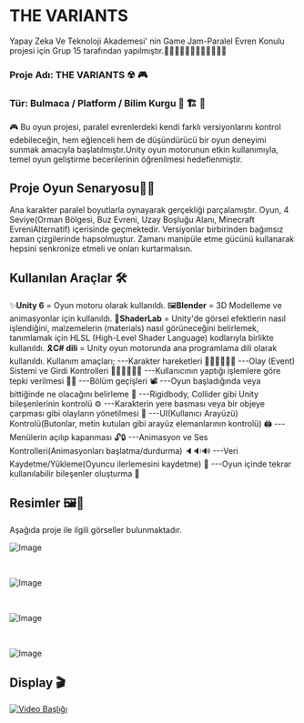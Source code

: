 # THE VARIANTS

Yapay Zeka Ve Teknoloji Akademesi' nin Game Jam-Paralel Evren Konulu projesi için Grup 15 tarafından yapılmıştır.👩🏻‍💻👨🏻‍💻👨🏻‍🎨👩🏻‍🎨

### Proje Adı: THE VARIANTS ☢ 🎮
### Tür: Bulmaca / Platform / Bilim Kurgu 🧩 🏗 💊


🎮 Bu oyun projesi, paralel evrenlerdeki kendi farklı versiyonlarını kontrol edebileceğin, hem eğlenceli hem de düşündürücü bir oyun deneyimi sunmak amacıyla başlatılmıştır.Unity oyun motorunun etkin kullanımıyla, temel oyun geliştirme becerilerinin öğrenilmesi hedeflenmiştir. 

## Proje Oyun Senaryosu✍🏻

Ana karakter paralel boyutlarla oynayarak gerçekliği parçalamıştır. Oyun, 4 Seviye(Orman Bölgesi, Buz Evreni, Uzay Boşluğu Alanı, Minecraft EvreniAlternatif) içerisinde geçmektedir. Versiyonlar birbirinden bağımsız zaman çizgilerinde hapsolmuştur. Zamanı manipüle etme gücünü kullanarak hepsini senkronize etmeli ve onları kurtarmalısın.

## Kullanılan Araçlar 🛠

✨**Unity 6** = Oyun motoru olarak kullanıldı.
🖼**Blender** = 3D Modelleme ve animasyonlar için kullanıldı.
🎨**ShaderLab** = Unity'de görsel efektlerin nasıl işlendiğini, malzemelerin (materials) nasıl görüneceğini belirlemek, tanımlamak için HLSL (High-Level Shader Language) kodlarıyla birlikte kullanıldı.
🎗**C# dili** =  Unity oyun motorunda ana programlama dili olarak kullanıldı. Kullanım amaçları;
---Karakter hareketleri 🏃🏻‍♂️🏃🏻‍♀️
---Olay (Event) Sistemi ve Girdi Kontrolleri 🤹🏻‍♀️🤹🏻‍♂️
---Kullanıcının yaptığı işlemlere göre tepki verilmesi 📲📴
---Bölüm geçişleri 📽
---Oyun başladığında veya bittiğinde ne olacağını belirleme 📸
---Rigidbody, Collider gibi Unity bileşenlerinin kontrolü ⚙
---Karakterin yere basması veya bir objeye çarpması gibi olayların yönetilmesi 🎎
---UI(Kullanıcı Arayüzü) Kontrolü(Butonlar, metin kutuları gibi arayüz elemanlarının kontrolü) 🖨
---Menülerin açılıp kapanması 🔓🔒
---Animasyon ve Ses Kontrolleri(Animasyonları başlatma/durdurma) 🔈🔉🔊
---Veri Kaydetme/Yükleme(Oyuncu ilerlemesini kaydetme) 🎥
---Oyun içinde tekrar kullanılabilir bileşenler oluşturma 🎲


## Resimler 🖼🔮
Aşağıda proje ile ilgili görseller bulunmaktadır.
<br>

![Image](https://github.com/user-attachments/assets/05accaed-54fe-4bf8-879e-2eab5d24ec64)

<br>

![Image](https://github.com/user-attachments/assets/0d0b2853-743a-4269-918f-b556ad53d4f4)

<br>

![Image](https://github.com/user-attachments/assets/98322775-6311-480c-a1cc-9607e0a079fc)

<br>

![Image](https://github.com/user-attachments/assets/047f8a2e-3c94-4f9a-a012-ec1836b58b0d)



## Display 🎬
[![Video Başlığı](![Image](https://github.com/user-attachments/assets/38ac62b3-b582-41df-a5c2-35883270dce8))](https://www.youtube.com/watch?v=bTyxJoArfe4)












